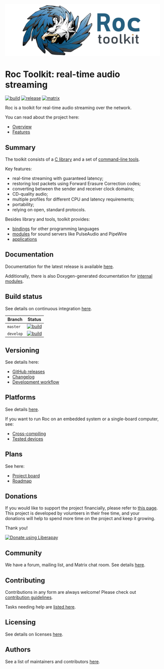 ![](docs/images/readme_logo.png)

# Roc Toolkit: real-time audio streaming

[![build](https://github.com/roc-streaming/roc-toolkit/actions/workflows/build.yml/badge.svg?branch=master)](https://github.com/roc-streaming/roc-toolkit/actions/workflows/build.yml) [![release](https://img.shields.io/github/release/roc-streaming/roc-toolkit.svg)](https://github.com/roc-streaming/roc-toolkit/releases) [![matrix](https://matrix.to/img/matrix-badge.svg)](https://app.element.io/#/room/#roc-streaming:matrix.org)

Roc is a toolkit for real-time audio streaming over the network.

You can read about the project here:

* [Overview](https://roc-streaming.org/toolkit/docs/about_project/overview.html)
* [Features](https://roc-streaming.org/toolkit/docs/about_project/features.html)

Summary
-------

The toolkit consists of a [C library](https://roc-streaming.org/toolkit/docs/api.html) and a set of [command-line tools](https://roc-streaming.org/toolkit/docs/tools/command_line_tools.html).

Key features:

* real-time streaming with guaranteed latency;
* restoring lost packets using Forward Erasure Correction codes;
* converting between the sender and receiver clock domains;
* CD-quality audio;
* multiple profiles for different CPU and latency requirements;
* portability;
* relying on open, standard protocols.

Besides library and tools, toolkit provides:

* [bindings](https://roc-streaming.org/toolkit/docs/api/bindings.html) for other programming languages
* [modules](https://roc-streaming.org/toolkit/docs/tools/sound_server_modules.html) for sound servers like PulseAudio and PipeWire
* [applications](https://roc-streaming.org/toolkit/docs/tools/applications.html)

Documentation
-------------

Documentation for the latest release is available [here](https://roc-streaming.org/toolkit/docs/).

Additionally, there is also Doxygen-generated documentation for [internal modules](https://roc-streaming.org/toolkit/doxygen/).

Build status
------------

See details on continuous integration [here](https://roc-streaming.org/toolkit/docs/development/continuous_integration.html).

Branch    | Status
--------- | ------
`master`  | [![build](https://github.com/roc-streaming/roc-toolkit/actions/workflows/build.yml/badge.svg?branch=master)](https://github.com/roc-streaming/roc-toolkit/actions/workflows/build.yml?query=branch%3Amaster)
`develop` | [![build](https://github.com/roc-streaming/roc-toolkit/actions/workflows/build.yml/badge.svg?branch=develop)](https://github.com/roc-streaming/roc-toolkit/actions/workflows/build.yml?query=branch%3Adevelop)

Versioning
----------

See details here:

* [GitHub releases](https://github.com/roc-streaming/roc-toolkit/releases)
* [Changelog](https://roc-streaming.org/toolkit/docs/development/changelog.html)
* [Development workflow](https://roc-streaming.org/toolkit/docs/development/workflow.html)

Platforms
---------

See details [here](https://roc-streaming.org/toolkit/docs/portability.html).

If you want to run Roc on an embedded system or a single-board computer, see:

* [Cross-compiling](https://roc-streaming.org/toolkit/docs/portability/cross_compiling.html)
* [Tested devices](https://roc-streaming.org/toolkit/docs/portability/tested_devices.html)

Plans
-----

See here:

* [Project board](https://github.com/orgs/roc-streaming/projects/5)
* [Roadmap](https://roc-streaming.org/toolkit/docs/development/roadmap.html)

Donations
---------

If you would like to support the project financially, please refer to [this page](https://roc-streaming.org/toolkit/docs/about_project/sponsors.html). This project is developed by volunteers in their free time, and your donations will help to spend more time on the project and keep it growing.

Thank you!

<a href="https://liberapay.com/roc-streaming"><img alt="Donate using Liberapay" src="https://liberapay.com/assets/widgets/donate.svg"></a>

Community
---------

We have a forum, mailing list, and Matrix chat room. See details [here](https://roc-streaming.org/toolkit/docs/about_project/contacts.html).

Contributing
------------

Contributions in any form are always welcome! Please check out [contribution guidelines](https://roc-streaming.org/toolkit/docs/development/contribution_guidelines.html).

Tasks needing help are [listed here](https://github.com/roc-streaming/roc-toolkit/labels/help%20wanted).

Licensing
---------

See details on licenses [here](https://roc-streaming.org/toolkit/docs/about_project/licensing.html).

Authors
-------

See a list of maintainers and contributors [here](https://roc-streaming.org/toolkit/docs/about_project/authors.html).
